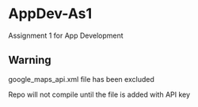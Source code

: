 # AppDev-As1
Assignment 1 for App Development


## Warning
google_maps_api.xml file has been excluded

Repo will not compile until the file is added with API key
